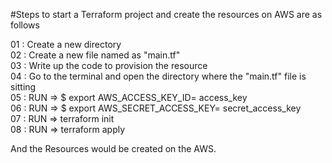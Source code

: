 #Steps to start a Terraform project and create the resources on AWS are as follows 
  
01 : Create a new directory  
02 : Create a new file named as "main.tf"  
03 : Write up the code to provision the resource  
04 : Go to the terminal and open the directory where the "main.tf" file is sitting  
05 : RUN => $ export AWS_ACCESS_KEY_ID= access_key  
06 : RUN => $ export AWS_SECRET_ACCESS_KEY= secret_access_key  
07 : RUN => terraform init  
08 : RUN => terraform apply  
  
And the Resources would be created on the AWS.  
